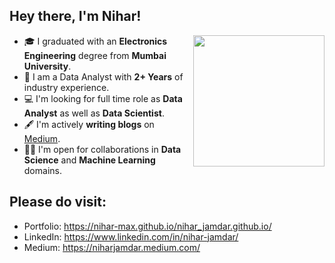 ## Hey there, I'm Nihar!
<img align='right' src="https://s7.gifyu.com/images/WhatsApp-Image-2020-07-14-at-11.34.49-1.gif" width="210">

- 🎓 I graduated with an **Electronics Engineering** degree from **Mumbai University**.
- 🌱 I am a Data Analyst with **2+ Years** of industry experience.
- 💻 I'm looking for full time role as **Data Analyst** as well as **Data Scientist**.
- 🖋️ I'm actively **writing blogs** on [Medium](https://niharjamdar.medium.com/).
- 🤝🏻 I'm open for collaborations in **Data Science** and **Machine Learning** domains.

## Please do visit:
- Portfolio: https://nihar-max.github.io/nihar_jamdar.github.io/
- LinkedIn: https://www.linkedin.com/in/nihar-jamdar/
- Medium: https://niharjamdar.medium.com/

